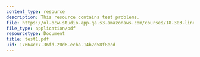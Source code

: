 ```yaml
---
content_type: resource
description: This resource contains test problems.
file: https://ol-ocw-studio-app-qa.s3.amazonaws.com/courses/18-303-linear-partial-differential-equations-fall-2006/17664cc736fd20d6ecba14b2d58f8ecd_test1.pdf
file_type: application/pdf
resourcetype: Document
title: test1.pdf
uid: 17664cc7-36fd-20d6-ecba-14b2d58f8ecd
---
```


